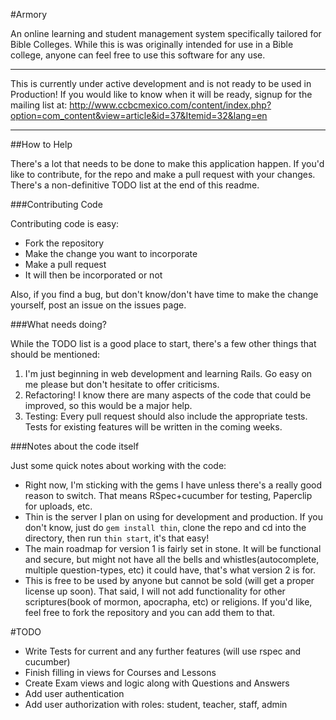 #Armory

An online learning and student management system specifically tailored for Bible Colleges.
While this is was originally intended for use in a Bible college, anyone can feel free to use this software for any use.

***********************
This is currently under active development and is not ready to be used in Production! If you would like to know when it will be ready, signup for the mailing list at: http://www.ccbcmexico.com/content/index.php?option=com_content&view=article&id=37&Itemid=32&lang=en
***********************

##How to Help

There's a lot that needs to be done to make this application happen. If you'd like to contribute, for the repo and make a pull request with your changes. There's a non-definitive TODO list at the end of this readme.

###Contributing Code

Contributing code is easy:
* Fork the repository
* Make the change you want to incorporate
* Make a pull request
* It will then be incorporated or not

Also, if you find a bug, but don't know/don't have time to make the change yourself, post an issue on the issues page.

###What needs doing?

While the TODO list is a good place to start, there's a few other things that should be mentioned:
1. I'm just beginning in web development and learning Rails. Go easy on me please but don't hesitate to offer criticisms.
2. Refactoring! I know there are many aspects of the code that could be improved, so this would be a major help.
3. Testing: Every pull request should also include the appropriate tests. Tests for existing features will be written in the coming weeks.

###Notes about the code itself

Just some quick notes about working with the code:
* Right now, I'm sticking with the gems I have unless there's a really good reason to switch. That means RSpec+cucumber for testing, Paperclip for uploads, etc.
* Thin is the server I plan on using for development and production. If you don't know, just do `gem install thin`, clone the repo and cd into the directory, then run `thin start`, it's that easy!
* The main roadmap for version 1 is fairly set in stone. It will be functional and secure, but might not have all the bells and whistles(autocomplete, multiple question-types, etc) it could have, that's what version 2 is for.
* This is free to be used by anyone but cannot be sold (will get a proper license up soon). That said, I will not add functionality for other scriptures(book of mormon, apocrapha, etc) or religions. If you'd like, feel free to fork the repository and you can add them to that.

#TODO

* Write Tests for current and any further features (will use rspec and cucumber)
* Finish filling in views for Courses and Lessons
* Create Exam views and logic along with Questions and Answers
* Add user authentication
* Add user authorization with roles: student, teacher, staff, admin